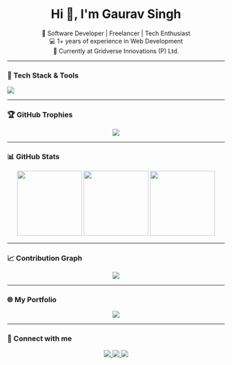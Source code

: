 <h1 align="center">Hi 👋, I'm Gaurav Singh</h1>
<p align="center">
  🚀 Software Developer | Freelancer | Tech Enthusiast<br/>
  💻 1+ years of experience in Web Development<br/>
  🏢 Currently at Gridverse Innovations (P) Ltd.
</p>

---

### 🚀 Tech Stack & Tools
<p align="start">
  <img src="https://skillicons.dev/icons?i=react,next,nodejs,tailwind,html,css,js,ts,figma,git,github,vscode,postman" />
</p>

---

### 🏆 GitHub Trophies
<p align="center">
  <img src="https://github-profile-trophy.vercel.app/?username=sde-gaurav&theme=algolia&no-frame=true&no-bg=false&margin-w=4" />
</p>

---

### 📊 GitHub Stats
<p align="center">
  <img src="https://github-readme-stats.vercel.app/api?username=sde-gaurav&show_icons=true&theme=tokyonight&hide=issues&hide_border=false" height="150" />
  <img src="https://github-readme-streak-stats.herokuapp.com/?user=sde-gaurav&theme=tokyonight&hide_border=false" height="150"/>
  <img src="https://github-readme-stats.vercel.app/api/top-langs/?username=sde-gaurav&layout=compact&theme=tokyonight&hide_border=false" height="150"/>
</p>

---

### 📈 Contribution Graph
<p align="center">
  <img src="https://github-readme-activity-graph.vercel.app/graph?username=sde-gaurav&theme=tokyonight&hide_border=false" />
</p>

---

### 🌐 My Portfolio
<p align="center">
  <a href="https://creative-showcase.vercel.app/" target="_blank">
    <img src="https://img.shields.io/badge/Portfolio-000000?style=for-the-badge&logo=vercel&logoColor=white" />
  </a>
</p>

---

### 📩 Connect with me
<p align="center">
  <a href="https://www.linkedin.com/in/gaurav2k50/" target="_blank">
    <img src="https://img.shields.io/badge/LinkedIn-blue?logo=linkedin&style=for-the-badge" />
  </a>
  <a href="mailto:gaurav2k50@gmail.com" target="_blank">
    <img src="https://img.shields.io/badge/Email-D14836?style=for-the-badge&logo=gmail&logoColor=white" />
  </a>
  <a href="https://creative-showcase.vercel.app/" target="_blank">
    <img src="https://img.shields.io/badge/Portfolio-000000?style=for-the-badge&logo=vercel&logoColor=white" />
  </a>
</p>

